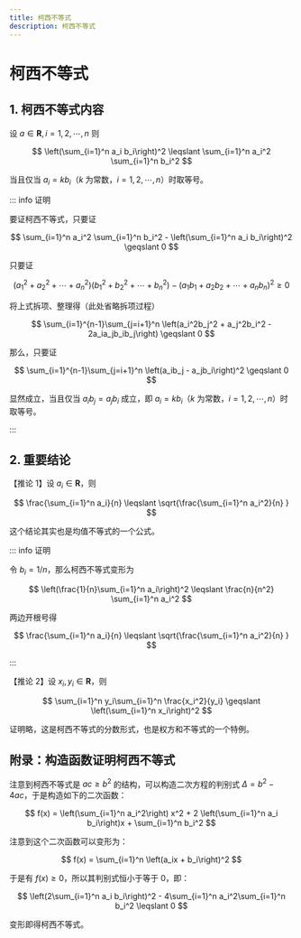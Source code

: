 ```yaml
---
title: 柯西不等式
description: 柯西不等式
---
```


# 柯西不等式

## 1. 柯西不等式内容

设 $a \in \mathbf{R},\, i = 1,\,2,\,\cdots,\,n$  则

$$
\left(\sum_{i=1}^n a_i b_i\right)^2 \leqslant
\sum_{i=1}^n a_i^2 \sum_{i=1}^n b_i^2
$$

当且仅当 $a_i = kb_i$（$k$ 为常数，$i = 1,\,2,\,\cdots,\,n$）时取等号。

::: info 证明

要证柯西不等式，只要证

$$
\sum_{i=1}^n a_i^2 \sum_{i=1}^n b_i^2 -
\left(\sum_{i=1}^n a_i b_i\right)^2 \geqslant 0
$$

只要证

$$
\left(a_1^2 + a_2^2 + \cdots + a_n^2\right)
\left(b_1^2 + b_2^2 + \cdots + b_n^2\right) -
\left(a_1b_1 + a_2b_2 + \cdots + a_nb_n\right)^2 \geqslant 0
$$

将上式拆项、整理得（此处省略拆项过程）

$$
\sum_{i=1}^{n-1}\sum_{j=i+1}^n
\left(a_i^2b_j^2 + a_j^2b_i^2 - 2a_ia_jb_ib_j\right) \geqslant 0
$$

那么，只要证

$$
\sum_{i=1}^{n-1}\sum_{j=i+1}^n
\left(a_ib_j - a_jb_i\right)^2 \geqslant 0
$$

显然成立，当且仅当 $a_ib_j = a_jb_i$ 成立，即 $a_i = kb_i$（$k$ 为常数，$i = 1,\,2,\,\cdots,\,n$）时取等号。

:::

## 2. 重要结论

【推论 1】设 $a_i \in \mathbf{R}$，则

$$
\frac{\sum_{i=1}^n a_i}{n} \leqslant
\sqrt{\frac{\sum_{i=1}^n a_i^2}{n} }
$$

这个结论其实也是均值不等式的一个公式。

::: info 证明

令 $b_i = 1/n$，那么柯西不等式变形为

$$
\left(\frac{1}{n}\sum_{i=1}^n a_i\right)^2 \leqslant
\frac{n}{n^2} \sum_{i=1}^n a_i^2
$$

两边开根号得

$$
\frac{\sum_{i=1}^n a_i}{n} \leqslant
\sqrt{\frac{\sum_{i=1}^n a_i^2}{n} }
$$

:::

【推论 2】设 $x_i,\,y_i \in \mathbf{R}$，则

$$
\sum_{i=1}^n y_i\sum_{i=1}^n \frac{x_i^2}{y_i} \geqslant
\left(\sum_{i=1}^n x_i\right)^2
$$

证明略，这是柯西不等式的分数形式，也是权方和不等式的一个特例。

## 附录：构造函数证明柯西不等式

注意到柯西不等式是 $ac \geqslant b^2$ 的结构，可以构造二次方程的判别式 $\Delta = b^2 - 4ac$，于是构造如下的二次函数：

$$
f(x) = \left(\sum_{i=1}^n a_i^2\right) x^2 +
2 \left(\sum_{i=1}^n a_i b_i\right)x +
\sum_{i=1}^n b_i^2
$$

注意到这个二次函数可以变形为：

$$
f(x) = \sum_{i=1}^n \left(a_ix + b_i\right)^2
$$

于是有 $f(x) \geqslant 0$，所以其判别式恒小于等于 $0$，即：

$$
\left(2\sum_{i=1}^n a_i b_i\right)^2 -
4\sum_{i=1}^n a_i^2\sum_{i=1}^n b_i^2 \leqslant 0
$$

变形即得柯西不等式。
